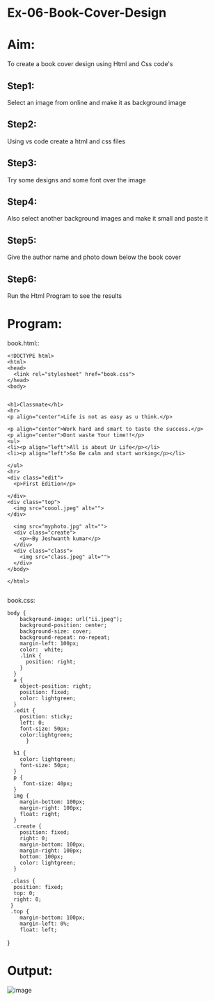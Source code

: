 # Ex-06-Book-Cover-Design
# Aim:
To create a book cover design using Html and Css code's
## Step1:
Select an image from online and make it as background image
## Step2:
Using vs code create a html and css files
## Step3:
Try some designs and some font over the image
## Step4:
Also select another background images and make it small and paste it
## Step5:
Give the author name and photo down below the book cover
## Step6:
Run the Html Program to see the results
# Program:

book.html::
```
<!DOCTYPE html>
<html>
<head>
  <link rel="stylesheet" href="book.css">
</head>
<body>
   

<h1>Classmate</h1>
<hr>
<p align="center">Life is not as easy as u think.</p>

<p align="center">Work hard and smart to taste the success.</p>
<p align="center">Dont waste Your time!!</p>
<ul>
<li><p align="left">All is about Ur Life</p></li>
<li><p align="left">So Be calm and start working</p></li>

</ul>
<hr>
<div class="edit">
  <p>First Edition</p>
  
</div>
<div class="top">
  <img src="coool.jpeg" alt="">
</div>

  <img src="myphoto.jpg" alt="">
  <div class="create">
    <p>~By Jeshwanth kumar</p>
  </div>
  <div class="class">
    <img src="class.jpeg" alt="">
  </div>
</body>

</html>


```
book.css:
```
body {
    background-image: url("ii.jpeg");
    background-position: center;
    background-size: cover;
    background-repeat: no-repeat;
    margin-left: 100px;
    color:  white;
    .link {
      position: right;
    }
  }
  a {
    object-position: right;
    position: fixed;
    color: lightgreen;
  }
  .edit {
    position: sticky;
    left: 0;
    font-size: 50px;
    color:lightgreen;
      }
  
  h1 {
    color: lightgreen;
    font-size: 50px;
  }
  p {
     font-size: 40px;
  }
  img {
    margin-bottom: 100px;
    margin-right: 100px;
    float: right;
  }
  .create {
    position: fixed;
    right: 0;
    margin-bottom: 100px;
    margin-right: 100px;
    bottom: 100px; 
    color: lightgreen; 
  }
  
 .class {
  position: fixed;
  top: 0;
  right: 0;
 }
 .top {
    margin-bottom: 100px;
    margin-left: 0%;
    float: left;
```
 }
# Output:
![image](https://github.com/Jeshwanthkumarpayyavula/Ex-06-Book-Cover-Design/assets/145742402/d082db95-a25b-4296-bb49-688882010d30)


 
